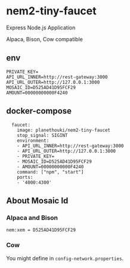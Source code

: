 # nem2-tiny-faucet

Express Node.js Application

Alpaca, Bison, Cow compatible


## env

```
PRIVATE_KEY=
API_URL_INNER=http://rest-gateway:3000
API_URL_OUTER=http://127.0.0.1:3000
MOSAIC_ID=D525AD41D95FCF29
AMOUNT=00000000000F4240
```

## docker-compose

```
  faucet:
    image: planethouki/nem2-tiny-faucet
    stop_signal: SIGINT
    environment:
    - API_URL_INNER=http://rest-gateway:3000
    - API_URL_OUTER=http://127.0.0.1:3000
    - PRIVATE_KEY=
    - MOSAIC_ID=D525AD41D95FCF29
    - AMOUNT=00000000000F4240
    command: ["npm", "start"]
    ports:
    - '4000:4300'
```

## About Mosaic Id

### Alpaca and Bison

```
nem:xem = D525AD41D95FCF29
```

### Cow

You might define in `config-network.properties`.